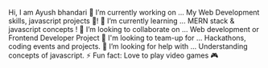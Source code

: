 Hi, I am Ayush bhandari
🔭 I’m currently working on ... My Web Development skills, javascript projects 🚀!
🌱 I’m currently learning ... MERN stack & javascript concepts !
👯 I’m looking to collaborate on ... Web development or Frontend Developer Project
🤝 I'm looking to team-up for ... Hackathons, coding events and projects.
🤔 I’m looking for help with ... Understanding concepts of javascript.
⚡ Fun fact: Love to play video games 🎮
